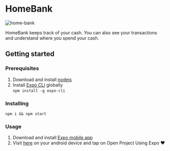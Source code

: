 # HomeBank

![home-bank](https://i.imgur.com/jrqLHrs.jpg)

HomeBank keeps track of your cash. You can also see your transactions and understand where you spend your cash.

## Getting started

### Prerequisites

1. Download and install <a href="https://nodejs.org/en/">nodejs</a>
2. Install <a href="https://docs.expo.io/workflow/expo-cli/">Expo CLI</a> globally<br>
`npm install -g expo-cli`

### Installing

```
npm i && npm start
```

### Usage

1. Download and install <a href="https://play.google.com/store/apps/details?id=host.exp.exponent&referrer=www">Expo mobile app</a>
2. Visit <a href="https://expo.io/@vijay_tiwari_vj/projects/HomeBank">here</a> on your android device and tap on Open Project Using Expo ❤